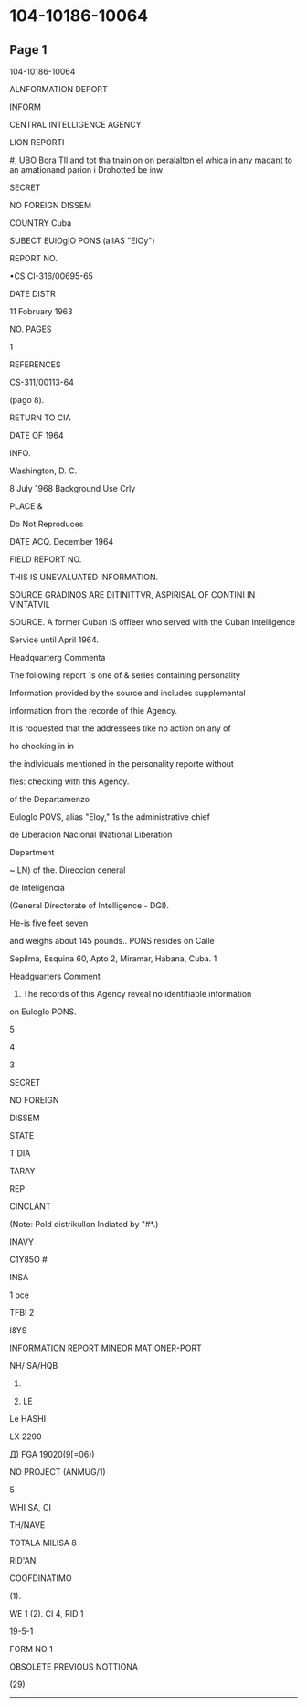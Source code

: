 # 104-10186-10064

## Page 1

104-10186-10064

ALNFORMATION DEPORT

INFORM

CENTRAL INTELLIGENCE AGENCY

LION REPORTI

#, UBO Bora TIl and tot tha tnainion on peralalton el whica in any madant to an amationand parion i Drohotted be inw

SECRET

NO FOREIGN DISSEM

COUNTRY Cuba

SUBECT EUlOgIO PONS (alIAS "ElOy")

REPORT NO.

•CS CI-316/00695-65

DATE DISTR

11 Fobruary 1963

NO. PAGES

1

REFERENCES

CS-311/00113-64

(pago 8).

RETURN TO CIA

DATE OF 1964

INFO.

Washington, D. C.

8 July 1968 Background Use Crly

PLACE &

Do Not Reproduces

DATE ACQ. December 1964

FIELD REPORT NO.

THIS IS UNEVALUATED INFORMATION.

SOURCE GRADINOS ARE DITINITTVR, ASPIRISAL OF CONTINI IN VINTATVIL

SOURCE. A former Cuban IS offleer who served with the Cuban Intelligence

Service until April 1964.

Headquarterg Commenta

The following report 1s one of & series containing personality

Information provided by the source and includes supplemental

information from the recorde of thie Agency.

It is roquested that the addressees tike no action on any of

ho chocking in in

the indlviduals mentioned in the personality reporte without

fles: checking with this Agency.

of the Departamenzo

Euloglo POVS, alias "Eloy," 1s the administrative chief

de Liberacion Nacional (National Liberation

Department

~ LN) of the. Direccion ceneral

de Inteligencia

(General Directorate of Intelligence - DGI).

He-is five feet seven

and weighs about 145 pounds.. PONS resides on Calle

Sepilma, Esquina 60, Apto 2, Miramar, Habana, Cuba. 1

Headguarters Comment

1. The records of this Agency reveal no identifiable information

on EulogIo PONS.

5

4

3

SECRET

NO FOREIGN

DISSEM

STATE

T DIA

TARAY

REP

CINCLANT

(Note: Pold distrikullon Indiated by "#*.)

INAVY

C1Y85O #

INSA

1 oce

TFBI 2

I&YS

INFORMATION REPORT MINEOR MATIONER-PORT

NH/ SA/HQB

1.

3. LE

Le HASHI

LX 2290

Д) FGA 19020(9[=06))

NO PROJECT (ANMUG/1)

5

WHI SA, CI

TH/NAVE

TOTALA MILISA 8

RID'AN

COOFDINATIMO

(1).

WE 1 (2). CI 4, RID 1

19-5-1

FORM NO 1

OBSOLETE PREVIOUS NOTTIONA

(29)

---


